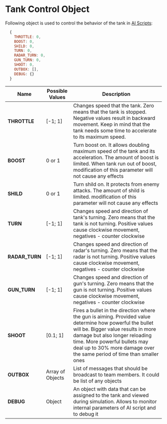 # Tank Control Object

Following object is used to control the behavior of the tank in [AI Scripts](./ai_script.md):

```javascript
  {
    THROTTLE: 0,
    BOOST: 0,
    SHILD: 0,
    TURN: 0,
    RADAR_TURN: 0,
    GUN_TURN: 0,
    SHOOT: 0,
    OUTBOX: [],
    DEBUG: {}
  }
```

Name             | Possible Values   | Description
-----------------|-------------------|----------------------------------------
**THROTTLE**     | [-1; 1]           | Changes speed that the tank. Zero means that the tank is stopped. Negative values result in backward movement. Keep in mind that the tank needs some time to accelerate to its maximum speed.
**BOOST**        | 0 or 1            | Turn boost on. It allows doubling maximum speed of the tank and its acceleration. The amount of boost is limited. When tank run out of boost, modification of this parameter will not cause any effects
**SHILD**        | 0 or 1            | Turn shild on. It protects from enemy attacks. The amount of shild is limited. modification of this parameter will not cause any effects
**TURN**         | [-1; 1]           | Changes speed and direction of tank's turning. Zero means that the tank is not turning. Positive values cause clockwise movement, negatives - counter clockwise
**RADAR_TURN**   | [-1; 1]           | Changes speed and direction of radar's turning. Zero means that the radar is not turning. Positive values cause clockwise movement, negatives - counter clockwise
**GUN_TURN**     | [-1; 1]           | Changes speed and direction of gun's turning. Zero means that the gun is not turning. Positive values cause clockwise movement, negatives - counter clockwise
**SHOOT**        | [0.1; 1]          | Fires a bullet in the direction where the gun is aiming. Provided value determine how powerful the bullet will be. Bigger value results in more damage but also longer reloading time. More powerful bullets may deal up to 30% more damage over the same period of time than smaller ones
**OUTBOX**       | Array of Objects  | List of messages that should be broadcast to team members. It could be list of any objects
**DEBUG**        | Object            | An object with data that can be assigned to the tank and viewed during simulation. Allows to monitor internal parameters of AI script and to debug it
